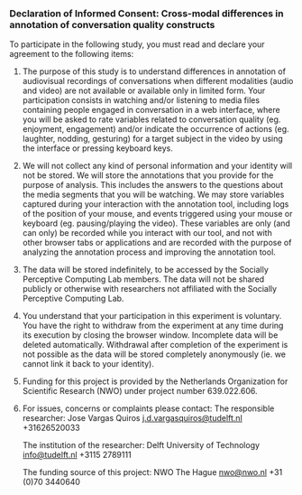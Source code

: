 ### Declaration of Informed Consent: Cross-modal differences in annotation of conversation quality constructs

To participate in the following study, you must read and declare your agreement to the following items:

1. The purpose of this study is to understand differences in annotation of audiovisual recordings of conversations when different modalities (audio and video) are not available or available only in limited form. Your participation consists in watching and/or listening to media files containing people engaged in conversation in a web interface, where you will be asked to rate variables related to conversation quality (eg. enjoyment, engagement) and/or indicate the occurrence of actions (eg. laughter, nodding, gesturing) for a target subject in the video by using the interface or pressing keyboard keys.
2. We will not collect any kind of personal information and your identity will not be stored. We will store the annotations that you provide for the purpose of analysis. This includes the answers to the questions about the media segments that you will be watching. We may store variables captured during your interaction with the annotation tool, including logs of the position of your mouse, and events triggered using your mouse or keyboard (eg. pausing/playing the video). These variables are only (and can only) be recorded while you interact with our tool, and not with other browser tabs or applications and are recorded with the purpose of analyzing the annotation process and improving the annotation tool.
3. The data will be stored indefinitely, to be accessed by the Socially Perceptive Computing Lab members. The data will not be shared publicly or otherwise with researchers not affiliated with the Socially Perceptive Computing Lab.
4. You understand that your participation in this experiment is voluntary. You have the right to withdraw from the experiment at any time during its execution by closing the browser window. Incomplete data will be deleted automatically. Withdrawal after completion of the experiment is not possible as the data will be stored completely anonymously (ie. we cannot link it back to your identity).
5. Funding for this project is provided by the Netherlands Organization for Scientific Research (NWO) under project number 639.022.606.
6. For issues, concerns or complaints please contact:
    The responsible researcher:
        Jose Vargas Quiros
        j.d.vargasquiros@tudelft.nl
        +31626520033

    The institution of the researcher:
        Delft University of Technology
        info@tudelft.nl
        +3115 2789111

    The funding source of this project:
        NWO The Hague
        nwo@nwo.nl
        +31 (0)70 3440640